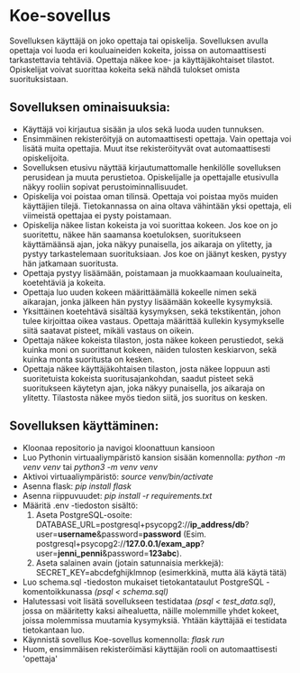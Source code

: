 # Koe-sovellus

Sovelluksen käyttäjä on joko opettaja tai opiskelija. Sovelluksen avulla opettaja voi luoda eri kouluaineiden kokeita, joissa on automaattisesti tarkastettavia tehtäviä. Opettaja näkee koe- ja käyttäjäkohtaiset tilastot. Opiskelijat voivat suorittaa kokeita sekä nähdä tulokset omista suorituksistaan.

## Sovelluksen ominaisuuksia: 
*    Käyttäjä voi kirjautua sisään ja ulos sekä luoda uuden tunnuksen.
*    Ensimmäinen rekisteröityjä on automaattisesti opettaja. Vain opettaja voi lisätä muita opettajia. Muut itse rekisteröityvät ovat automaattisesti opiskelijoita.
*    Sovelluksen etusivu näyttää kirjautumattomalle henkilölle sovelluksen perusidean ja muuta perustietoa. Opiskelijalle ja opettajalle etusivulla näkyy rooliin sopivat perustoiminnallisuudet.
*    Opiskelija voi poistaa oman tilinsä. Opettaja voi poistaa myös muiden käyttäjien tilejä. Tietokannassa on aina oltava vähintään yksi opettaja, eli viimeistä opettajaa ei pysty poistamaan.
*    Opiskelija näkee listan kokeista ja voi suorittaa kokeen. Jos koe on jo suoritettu, näkee hän saamansa koetuloksen, suoritukseen käyttämäänsä ajan, joka näkyy punaisella, jos aikaraja on ylitetty, ja pystyy tarkastelemaan suorituksiaan. Jos koe on jäänyt kesken, pystyy hän jatkamaan suoritusta.
*    Opettaja pystyy lisäämään, poistamaan ja muokkaamaan kouluaineita, koetehtäviä ja kokeita.
*    Opettaja luo uuden kokeen määrittäämällä kokeelle nimen sekä aikarajan, jonka jälkeen hän pystyy lisäämään kokeelle kysymyksiä.
*    Yksittäinen koetehtävä sisältää kysymyksen, sekä tekstikentän, johon tulee kirjoittaa oikea vastaus. Opettaja määrittää kullekin kysymykselle siitä saatavat pisteet, mikäli vastaus on oikein.
*    Opettaja näkee kokeista tilaston, josta näkee kokeen perustiedot, sekä kuinka moni on suorittanut kokeen, näiden tulosten keskiarvon, sekä kuinka monta suoritusta on kesken.
*    Opettaja näkee käyttäjäkohtaisen tilaston, josta näkee loppuun asti suoritetuista kokeista suoritusajankohdan, saadut pisteet sekä suoritukseen käytetyn ajan, joka näkyy punaisella, jos aikaraja on ylitetty. Tilastosta näkee myös tiedon siitä, jos suoritus on kesken.

## Sovelluksen käyttäminen:
*   Kloonaa repositorio ja navigoi kloonattuun kansioon
*   Luo Pythonin virtuaaliympäristö kansion sisään komennolla: _python -m venv venv_ tai _python3 -m venv venv_
*   Aktivoi virtuaaliympäristö: _source venv/bin/activate_
*   Asenna flask: _pip install flask_
*   Asenna riippuvuudet: _pip install -r requirements.txt_
*   Määritä .env -tiedoston sisältö:
    1.  Aseta PostgreSQL-osoite: 
        DATABASE_URL=postgresql+psycopg2://**ip_address/db**?user=**username**&password=**password**
        (Esim. postgresql+psycopg2://**127.0.0.1/exam_app**?user=**jenni_penni**&password=**123abc**). 
    1.  Aseta salainen avain (jotain satunnaisia merkkejä): 
        SECRET_KEY=abcdefghijklmnop (esimerkkinä, mutta älä käytä tätä)
*   Luo schema.sql -tiedoston mukaiset tietokantataulut PostgreSQL -komentoikkunassa _(psql < schema.sql)_
*   Halutessasi voit lisätä sovellukseen testidataa _(psql < test_data.sql)_, jossa on määritetty kaksi aihealuetta, näille molemmille yhdet kokeet, joissa molemmissa muutamia kysymyksiä. Yhtään käyttäjää ei testidata tietokantaan luo.
*   Käynnistä sovellus Koe-sovellus komennolla: _flask run_
*   Huom, ensimmäisen rekisteröimäsi käyttäjän rooli on automaattisesti 'opettaja'